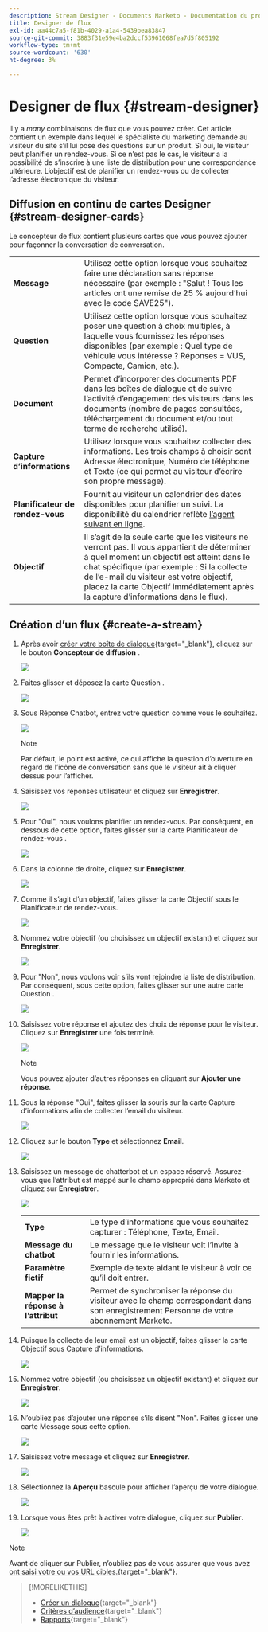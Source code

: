 ```yaml
---
description: Stream Designer - Documents Marketo - Documentation du produit
title: Designer de flux
exl-id: aa44c7a5-f81b-4029-a1a4-5439bea83847
source-git-commit: 3883f31e59e4ba2dccf53961068fea7d5f805192
workflow-type: tm+mt
source-wordcount: '630'
ht-degree: 3%

---
```


# Designer de flux {#stream-designer}

Il y a _many_ combinaisons de flux que vous pouvez créer. Cet article contient un exemple dans lequel le spécialiste du marketing demande au visiteur du site s’il lui pose des questions sur un produit. Si oui, le visiteur peut planifier un rendez-vous. Si ce n’est pas le cas, le visiteur a la possibilité de s’inscrire à une liste de distribution pour une correspondance ultérieure. L’objectif est de planifier un rendez-vous ou de collecter l’adresse électronique du visiteur.

## Diffusion en continu de cartes Designer {#stream-designer-cards}

Le concepteur de flux contient plusieurs cartes que vous pouvez ajouter pour façonner la conversation de conversation.

<table>
 <tr>
  <td><strong>Message</strong></td>
  <td>Utilisez cette option lorsque vous souhaitez faire une déclaration sans réponse nécessaire (par exemple : "Salut ! Tous les articles ont une remise de 25 % aujourd’hui avec le code SAVE25").
</td>
 </tr>
 <tr>
  <td><strong>Question</strong></td>
  <td>Utilisez cette option lorsque vous souhaitez poser une question à choix multiples, à laquelle vous fournissez les réponses disponibles (par exemple : Quel type de véhicule vous intéresse ? Réponses = VUS, Compacte, Camion, etc.).</td>
 </tr>
 <tr>
  <td><strong>Document</strong></td>
  <td>Permet d’incorporer des documents PDF dans les boîtes de dialogue et de suivre l’activité d’engagement des visiteurs dans les documents (nombre de pages consultées, téléchargement du document et/ou tout terme de recherche utilisé).</td>
 </tr>
 <tr>
  <td><strong>Capture d’informations</strong></td>
  <td>Utilisez lorsque vous souhaitez collecter des informations. Les trois champs à choisir sont Adresse électronique, Numéro de téléphone et Texte (ce qui permet au visiteur d’écrire son propre message).</td>
 </tr>
 <tr>
  <td><strong>Planificateur de rendez-vous</strong></td>
  <td>Fournit au visiteur un calendrier des dates disponibles pour planifier un suivi. La disponibilité du calendrier reflète <a href="/help/marketo/product-docs/demand-generation/dynamic-chat/dynamic-chat-overview.md#routing">l’agent suivant en ligne</a>.</td>
 </tr>
 <tr>
  <td><strong>Objectif</strong></td>
  <td>Il s’agit de la seule carte que les visiteurs ne verront pas. Il vous appartient de déterminer à quel moment un objectif est atteint dans le chat spécifique (par exemple : Si la collecte de l’e-mail du visiteur est votre objectif, placez la carte Objectif immédiatement après la capture d’informations dans le flux).</td>
 </tr>
</table>

## Création d’un flux {#create-a-stream}

1. Après avoir [créer votre boîte de dialogue](/help/marketo/product-docs/demand-generation/dynamic-chat/dialogues/create-a-dialogue.md){target=&quot;_blank&quot;}, cliquez sur le bouton **Concepteur de diffusion** .

   ![](assets/create-a-stream-1.png)

1. Faites glisser et déposez la carte Question .

   ![](assets/create-a-stream-2.png)

1. Sous Réponse Chatbot, entrez votre question comme vous le souhaitez.

   ![](assets/create-a-stream-3.png)

   >[!NOTE]
   >
   >Par défaut, le point est activé, ce qui affiche la question d’ouverture en regard de l’icône de conversation sans que le visiteur ait à cliquer dessus pour l’afficher.

1. Saisissez vos réponses utilisateur et cliquez sur **Enregistrer**.

   ![](assets/create-a-stream-4.png)

1. Pour &quot;Oui&quot;, nous voulons planifier un rendez-vous. Par conséquent, en dessous de cette option, faites glisser sur la carte Planificateur de rendez-vous .

   ![](assets/create-a-stream-5.png)

1. Dans la colonne de droite, cliquez sur **Enregistrer**.

   ![](assets/create-a-stream-6.png)

1. Comme il s’agit d’un objectif, faites glisser la carte Objectif sous le Planificateur de rendez-vous.

   ![](assets/create-a-stream-7.png)

1. Nommez votre objectif (ou choisissez un objectif existant) et cliquez sur **Enregistrer**.

   ![](assets/create-a-stream-8.png)

1. Pour &quot;Non&quot;, nous voulons voir s’ils vont rejoindre la liste de distribution. Par conséquent, sous cette option, faites glisser sur une autre carte Question .

   ![](assets/create-a-stream-9.png)

1. Saisissez votre réponse et ajoutez des choix de réponse pour le visiteur. Cliquez sur **Enregistrer** une fois terminé.

   ![](assets/create-a-stream-10.png)

   >[!NOTE]
   >
   >Vous pouvez ajouter d’autres réponses en cliquant sur **Ajouter une réponse**.

1. Sous la réponse &quot;Oui&quot;, faites glisser la souris sur la carte Capture d’informations afin de collecter l’email du visiteur.

   ![](assets/create-a-stream-11.png)

1. Cliquez sur le bouton **Type** et sélectionnez **Email**.

   ![](assets/create-a-stream-12.png)

1. Saisissez un message de chatterbot et un espace réservé. Assurez-vous que l’attribut est mappé sur le champ approprié dans Marketo et cliquez sur **Enregistrer**.

   ![](assets/create-a-stream-13.png)

   <table>
    <tr>
     <td><strong>Type</strong></td>
     <td>Le type d’informations que vous souhaitez capturer : Téléphone, Texte, Email.</td>
    </tr>
    <tr>
     <td><strong>Message du chatbot</strong></td>
     <td>Le message que le visiteur voit l’invite à fournir les informations.</td>
    </tr>
    <tr>
     <td><strong>Paramètre fictif</strong></td>
     <td>Exemple de texte aidant le visiteur à voir ce qu’il doit entrer.</td>
    </tr>
    <tr>
     <td><strong>Mapper la réponse à l’attribut</strong></td>
     <td>Permet de synchroniser la réponse du visiteur avec le champ correspondant dans son enregistrement Personne de votre abonnement Marketo.</td>
    </tr>
   </table>

1. Puisque la collecte de leur email est un objectif, faites glisser la carte Objectif sous Capture d’informations.

   ![](assets/create-a-stream-14.png)

1. Nommez votre objectif (ou choisissez un objectif existant) et cliquez sur **Enregistrer**.

   ![](assets/create-a-stream-15.png)

1. N’oubliez pas d’ajouter une réponse s’ils disent &quot;Non&quot;. Faites glisser une carte Message sous cette option.

   ![](assets/create-a-stream-16.png)

1. Saisissez votre message et cliquez sur **Enregistrer**.

   ![](assets/create-a-stream-17.png)

1. Sélectionnez la **Aperçu** bascule pour afficher l’aperçu de votre dialogue.

   ![](assets/create-a-stream-18.png)

1. Lorsque vous êtes prêt à activer votre dialogue, cliquez sur **Publier**.

   ![](assets/create-a-stream-19.png)

>[!NOTE]
>
>Avant de cliquer sur Publier, n’oubliez pas de vous assurer que vous avez [ont saisi votre ou vos URL cibles.](/help/marketo/product-docs/demand-generation/dynamic-chat/dialogues/audience-criteria.md#target){target=&quot;_blank&quot;}.

>[!MORELIKETHIS]
>
>* [Créer un dialogue](/help/marketo/product-docs/demand-generation/dynamic-chat/dialogues/create-a-dialogue.md){target=&quot;_blank&quot;}
>* [Critères d’audience](/help/marketo/product-docs/demand-generation/dynamic-chat/dialogues/audience-criteria.md){target=&quot;_blank&quot;}
>* [Rapports](/help/marketo/product-docs/demand-generation/dynamic-chat/dialogues/reports.md){target=&quot;_blank&quot;}

